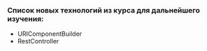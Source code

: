 ### Список новых технологий из курса для дальнейшего изучения:  

* URIComponentBuilder
* RestController